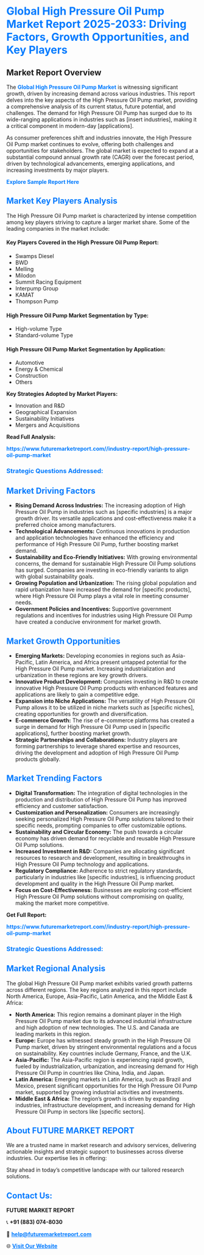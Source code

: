 <h1 style="color: #007BFF;">Global High Pressure Oil Pump Market Report 2025-2033: Driving Factors, Growth Opportunities, and Key Players</h1>

<section id="overview">
<h2>Market Report Overview</h2>
<p>The <a href="https://www.futuremarketreport.com//industry-report/high-pressure-oil-pump-market" style="color: #007BFF; text-decoration: none;"><strong>Global High Pressure Oil Pump Market</strong></a> is witnessing significant growth, driven by increasing demand across various industries. This report delves into the key aspects of the High Pressure Oil Pump market, providing a comprehensive analysis of its current status, future potential, and challenges. The demand for High Pressure Oil Pump has surged due to its wide-ranging applications in industries such as [insert industries], making it a critical component in modern-day [applications].</p>
<p>As consumer preferences shift and industries innovate, the High Pressure Oil Pump market continues to evolve, offering both challenges and opportunities for stakeholders. The global market is expected to expand at a substantial compound annual growth rate (CAGR) over the forecast period, driven by technological advancements, emerging applications, and increasing investments by major players.</p>
</section>

<section id="overview">
<p><a href="https://www.futuremarketreport.com//request-sample/reportId=88740" style="color: #007BFF; text-decoration: none;"><strong>Explore Sample Report Here</strong></a></p>
</section>

<section id="key-players">
<h2 style="color: #007BFF;">Market Key Players Analysis</h2>
<p>The High Pressure Oil Pump market is characterized by intense competition among key players striving to capture a larger market share. Some of the leading companies in the market include:</p>
<h4>Key Players Covered in the High Pressure Oil Pump Report:</h4>
<ul><li>Swamps Diesel</li><li>BWD</li><li>Melling</li><li>Milodon</li><li>Summit Racing Equipment</li><li>Interpump Group</li><li>KAMAT</li><li>Thompson Pump</li></ul>
<h4>High Pressure Oil Pump Market Segmentation by Type:</h4>
<ul><li>High-volume Type</li><li>Standard-volume Type</li></ul>

<h4>High Pressure Oil Pump Market Segmentation by Application:</h4>
<ul><li>Automotive</li><li>Energy &amp; Chemical</li><li>Construction</li><li>Others</li></ul>
<p><strong>Key Strategies Adopted by Market Players:</strong></p>
<ul>
<li>Innovation and R&D</li>
<li>Geographical Expansion</li>
<li>Sustainability Initiatives</li>
<li>Mergers and Acquisitions</li>
</ul>
</section>

<section>
<p><strong>Read Full Analysis: </strong></p><a href="https://www.futuremarketreport.com//industry-report/high-pressure-oil-pump-market" style="color: #007BFF; text-decoration: none;"><strong>https://www.futuremarketreport.com//industry-report/high-pressure-oil-pump-market</strong></a>
<h3 style="color: #007BFF;">Strategic Questions Addressed:</h3>
</section>

<section id="driving-factors">
<h2 style="color: #007BFF;">Market Driving Factors</h2>
<ul>
<li><strong>Rising Demand Across Industries:</strong> The increasing adoption of High Pressure Oil Pump in industries such as [specific industries] is a major growth driver. Its versatile applications and cost-effectiveness make it a preferred choice among manufacturers.</li>
<li><strong>Technological Advancements:</strong> Continuous innovations in production and application technologies have enhanced the efficiency and performance of High Pressure Oil Pump, further boosting market demand.</li>
<li><strong>Sustainability and Eco-Friendly Initiatives:</strong> With growing environmental concerns, the demand for sustainable High Pressure Oil Pump solutions has surged. Companies are investing in eco-friendly variants to align with global sustainability goals.</li>
<li><strong>Growing Population and Urbanization:</strong> The rising global population and rapid urbanization have increased the demand for [specific products], where High Pressure Oil Pump plays a vital role in meeting consumer needs.</li>
<li><strong>Government Policies and Incentives:</strong> Supportive government regulations and incentives for industries using High Pressure Oil Pump have created a conducive environment for market growth.</li>
</ul>
</section>

<section id="growth-opportunities">
<h2 style="color: #007BFF;">Market Growth Opportunities</h2>
<ul>
<li><strong>Emerging Markets:</strong> Developing economies in regions such as Asia-Pacific, Latin America, and Africa present untapped potential for the High Pressure Oil Pump market. Increasing industrialization and urbanization in these regions are key growth drivers.</li>
<li><strong>Innovative Product Development:</strong> Companies investing in R&D to create innovative High Pressure Oil Pump products with enhanced features and applications are likely to gain a competitive edge.</li>
<li><strong>Expansion into Niche Applications:</strong> The versatility of High Pressure Oil Pump allows it to be utilized in niche markets such as [specific niches], creating opportunities for growth and diversification.</li>
<li><strong>E-commerce Growth:</strong> The rise of e-commerce platforms has created a surge in demand for High Pressure Oil Pump used in [specific applications], further boosting market growth.</li>
<li><strong>Strategic Partnerships and Collaborations:</strong> Industry players are forming partnerships to leverage shared expertise and resources, driving the development and adoption of High Pressure Oil Pump products globally.</li>
</ul>
</section>

<section id="trending-factors">
<h2 style="color: #007BFF;">Market Trending Factors</h2>
<ul>
<li><strong>Digital Transformation:</strong> The integration of digital technologies in the production and distribution of High Pressure Oil Pump has improved efficiency and customer satisfaction.</li>
<li><strong>Customization and Personalization:</strong> Consumers are increasingly seeking personalized High Pressure Oil Pump solutions tailored to their specific needs, prompting companies to offer customizable options.</li>
<li><strong>Sustainability and Circular Economy:</strong> The push towards a circular economy has driven demand for recyclable and reusable High Pressure Oil Pump solutions.</li>
<li><strong>Increased Investment in R&D:</strong> Companies are allocating significant resources to research and development, resulting in breakthroughs in High Pressure Oil Pump technology and applications.</li>
<li><strong>Regulatory Compliance:</strong> Adherence to strict regulatory standards, particularly in industries like [specific industries], is influencing product development and quality in the High Pressure Oil Pump market.</li>
<li><strong>Focus on Cost-Effectiveness:</strong> Businesses are exploring cost-efficient High Pressure Oil Pump solutions without compromising on quality, making the market more competitive.</li>
</ul>
</section>

<section>
<p><strong>Get Full Report: </strong></p><a href="https://www.futuremarketreport.com//industry-report/high-pressure-oil-pump-market" style="color: #007BFF; text-decoration: none;"><strong>https://www.futuremarketreport.com//industry-report/high-pressure-oil-pump-market</strong></a>
<h3 style="color: #007BFF;">Strategic Questions Addressed:</h3>
</section>


<section id="regional-analysis">
<h2 style="color: #007BFF;">Market Regional Analysis</h2>
<p>The global High Pressure Oil Pump market exhibits varied growth patterns across different regions. The key regions analyzed in this report include North America, Europe, Asia-Pacific, Latin America, and the Middle East & Africa:</p>
<ul>
<li><strong>North America:</strong> This region remains a dominant player in the High Pressure Oil Pump market due to its advanced industrial infrastructure and high adoption of new technologies. The U.S. and Canada are leading markets in this region.</li>
<li><strong>Europe:</strong> Europe has witnessed steady growth in the High Pressure Oil Pump market, driven by stringent environmental regulations and a focus on sustainability. Key countries include Germany, France, and the U.K.</li>
<li><strong>Asia-Pacific:</strong> The Asia-Pacific region is experiencing rapid growth, fueled by industrialization, urbanization, and increasing demand for High Pressure Oil Pump in countries like China, India, and Japan.</li>
<li><strong>Latin America:</strong> Emerging markets in Latin America, such as Brazil and Mexico, present significant opportunities for the High Pressure Oil Pump market, supported by growing industrial activities and investments.</li>
<li><strong>Middle East & Africa:</strong> The region’s growth is driven by expanding industries, infrastructure development, and increasing demand for High Pressure Oil Pump in sectors like [specific sectors].</li>
</ul>
</section>

<footer>
<h2 style="color: #007BFF;">About FUTURE MARKET REPORT</h2>
<p>We are a trusted name in market research and advisory services, delivering actionable insights and strategic support to businesses across diverse industries. Our expertise lies in offering:</p>

<p>Stay ahead in today’s competitive landscape with our tailored research solutions.</p>

<h2 style="color: #007BFF;">Contact Us:</h2>
<p><strong>FUTURE MARKET REPORT</strong></p>
<p>📞 <strong>+91 (883) 074-8030</strong></p>
<p>📧 <strong><a href="mailto:help@futuremarketreport.com" style="color: #007BFF;">help@futuremarketreport.com</a></strong></p>
<p>🌐 <strong><a href="https://www.futuremarketreport.com/" style="color: #007BFF;">Visit Our Website</a></strong></p>
</footer>